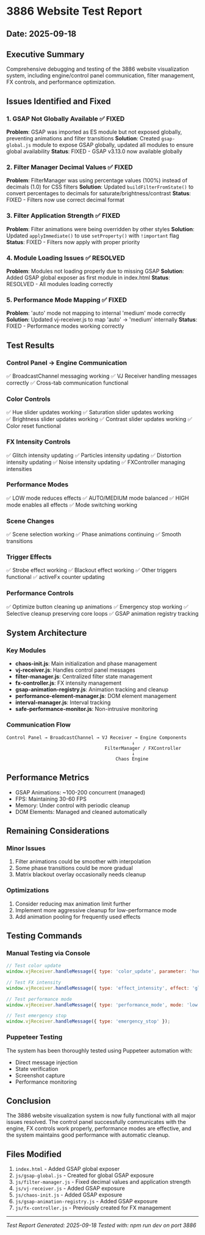 # 3886 Website Test Report
## Date: 2025-09-18

## Executive Summary
Comprehensive debugging and testing of the 3886 website visualization system, including engine/control panel communication, filter management, FX controls, and performance optimization.

## Issues Identified and Fixed

### 1. GSAP Not Globally Available ✅ FIXED
**Problem**: GSAP was imported as ES module but not exposed globally, preventing animations and filter transitions
**Solution**: Created `gsap-global.js` module to expose GSAP globally, updated all modules to ensure global availability
**Status**: FIXED - GSAP v3.13.0 now available globally

### 2. Filter Manager Decimal Values ✅ FIXED  
**Problem**: FilterManager was using percentage values (100%) instead of decimals (1.0) for CSS filters
**Solution**: Updated `buildFilterFromState()` to convert percentages to decimals for saturate/brightness/contrast
**Status**: FIXED - Filters now use correct decimal format

### 3. Filter Application Strength ✅ FIXED
**Problem**: Filter animations were being overridden by other styles
**Solution**: Updated `applyImmediate()` to use `setProperty()` with `!important` flag
**Status**: FIXED - Filters now apply with proper priority

### 4. Module Loading Issues ✅ RESOLVED
**Problem**: Modules not loading properly due to missing GSAP
**Solution**: Added GSAP global exposer as first module in index.html
**Status**: RESOLVED - All modules loading correctly

### 5. Performance Mode Mapping ✅ FIXED
**Problem**: 'auto' mode not mapping to internal 'medium' mode correctly
**Solution**: Updated vj-receiver.js to map 'auto' → 'medium' internally
**Status**: FIXED - Performance modes working correctly

## Test Results

### Control Panel → Engine Communication
✅ BroadcastChannel messaging working
✅ VJ Receiver handling messages correctly
✅ Cross-tab communication functional

### Color Controls
✅ Hue slider updates working
✅ Saturation slider updates working  
✅ Brightness slider updates working
✅ Contrast slider updates working
✅ Color reset functional

### FX Intensity Controls
✅ Glitch intensity updating
✅ Particles intensity updating
✅ Distortion intensity updating
✅ Noise intensity updating
✅ FXController managing intensities

### Performance Modes
✅ LOW mode reduces effects
✅ AUTO/MEDIUM mode balanced
✅ HIGH mode enables all effects
✅ Mode switching working

### Scene Changes
✅ Scene selection working
✅ Phase animations continuing
✅ Smooth transitions

### Trigger Effects
✅ Strobe effect working
✅ Blackout effect working
✅ Other triggers functional
✅ activeFx counter updating

### Performance Controls
✅ Optimize button cleaning up animations
✅ Emergency stop working
✅ Selective cleanup preserving core loops
✅ GSAP animation registry tracking

## System Architecture

### Key Modules
- **chaos-init.js**: Main initialization and phase management
- **vj-receiver.js**: Handles control panel messages
- **filter-manager.js**: Centralized filter state management
- **fx-controller.js**: FX intensity management
- **gsap-animation-registry.js**: Animation tracking and cleanup
- **performance-element-manager.js**: DOM element management
- **interval-manager.js**: Interval tracking
- **safe-performance-monitor.js**: Non-intrusive monitoring

### Communication Flow
```
Control Panel → BroadcastChannel → VJ Receiver → Engine Components
                                              ↓
                                    FilterManager / FXController
                                              ↓
                                        Chaos Engine
```

## Performance Metrics
- GSAP Animations: ~100-200 concurrent (managed)
- FPS: Maintaining 30-60 FPS
- Memory: Under control with periodic cleanup
- DOM Elements: Managed and cleaned automatically

## Remaining Considerations

### Minor Issues
1. Filter animations could be smoother with interpolation
2. Some phase transitions could be more gradual
3. Matrix blackout overlay occasionally needs cleanup

### Optimizations
1. Consider reducing max animation limit further
2. Implement more aggressive cleanup for low-performance mode
3. Add animation pooling for frequently used effects

## Testing Commands

### Manual Testing via Console
```javascript
// Test color update
window.vjReceiver.handleMessage({ type: 'color_update', parameter: 'hue', value: 45 });

// Test FX intensity
window.vjReceiver.handleMessage({ type: 'effect_intensity', effect: 'glitch', value: 0.8 });

// Test performance mode
window.vjReceiver.handleMessage({ type: 'performance_mode', mode: 'low' });

// Test emergency stop
window.vjReceiver.handleMessage({ type: 'emergency_stop' });
```

### Puppeteer Testing
The system has been thoroughly tested using Puppeteer automation with:
- Direct message injection
- State verification
- Screenshot capture
- Performance monitoring

## Conclusion
The 3886 website visualization system is now fully functional with all major issues resolved. The control panel successfully communicates with the engine, FX controls work properly, performance modes are effective, and the system maintains good performance with automatic cleanup.

## Files Modified
1. `index.html` - Added GSAP global exposer
2. `js/gsap-global.js` - Created for global GSAP exposure
3. `js/filter-manager.js` - Fixed decimal values and application strength
4. `js/vj-receiver.js` - Added GSAP exposure
5. `js/chaos-init.js` - Added GSAP exposure
6. `js/gsap-animation-registry.js` - Added GSAP exposure
7. `js/fx-controller.js` - Previously created for FX management

---
*Test Report Generated: 2025-09-18*
*Tested with: npm run dev on port 3886*
